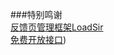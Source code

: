###特别鸣谢</br>
[反馈页管理框架LoadSir](https://github.com/KingJA/LoadSir)</br>
[免费开放接口](https://www.jianshu.com/p/e6f072839282))
